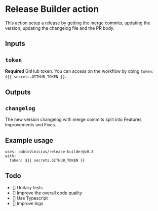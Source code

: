 # Release Builder action

This action setup a release by getting the merge commits, updating the version, updating the changelog file and the PR body.

## Inputs

## `token`

**Required** GitHub token. You can access on the workflow by doing `token: ${{ secrets.GITHUB_TOKEN }}`.

## Outputs

## `changelog`

The new version changelog with merge commits split into Features, Improvements and Fixes.

## Example usage

```
uses: pabloVinicius/release-builder@v0.8
with:
  token: ${{ secrets.GITHUB_TOKEN }}
```

## Todo
- [] Unitary tests
- [] Improve the overall code quality
- [] Use Typescript
- [] Improve logs
